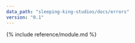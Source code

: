 ```yaml
---
data_path: "sleeping-king-studios/docs/errors"
version: "0.1"
---
```


{% include reference/module.md %}

